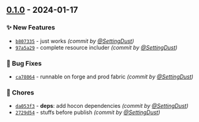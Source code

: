 
## [0.1.0] - 2024-01-17
### :sparkles: New Features
- [`b807335`](https://github.com/SettingDust/HoconResourceLoader/commit/b807335bd3a23ff9a5654bcd35cb901b48cd6cef) - just works *(commit by [@SettingDust](https://github.com/SettingDust))*
- [`97a5a29`](https://github.com/SettingDust/HoconResourceLoader/commit/97a5a2938a7dfcd3af4df3855c21f0efec4c0146) - complete resource includer *(commit by [@SettingDust](https://github.com/SettingDust))*

### :bug: Bug Fixes
- [`ca78064`](https://github.com/SettingDust/HoconResourceLoader/commit/ca78064f94d28fe697f7c60d57834e7be3daaafa) - runnable on forge and prod fabric *(commit by [@SettingDust](https://github.com/SettingDust))*

### :wrench: Chores
- [`da053f3`](https://github.com/SettingDust/HoconResourceLoader/commit/da053f33896f69fa12092775771ed3e5f08f4d8c) - **deps**: add hocon dependencies *(commit by [@SettingDust](https://github.com/SettingDust))*
- [`2729d54`](https://github.com/SettingDust/HoconResourceLoader/commit/2729d54392d0269078c08dcde6e778c3de9868b5) - stuffs before publish *(commit by [@SettingDust](https://github.com/SettingDust))*


[0.1.0]: https://github.com/SettingDust/HoconResourceLoader/compare/0.0.0...0.1.0